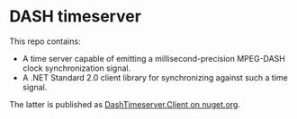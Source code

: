 # DASH timeserver

This repo contains:

* A time server capable of emitting a millisecond-precision MPEG-DASH clock synchronization signal.
* A .NET Standard 2.0 client library for synchronizing against such a time signal.

The latter is published as [DashTimeserver.Client on nuget.org](https://www.nuget.org/packages/dashtimeserver.client).